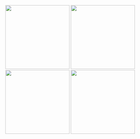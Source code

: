 

<p>

  <img src="https://github.com/MeetDhokariya/TptPracticalExam/assets/113959592/3f5f97d8-cb90-424e-8ea4-0816d1a2b92e" height="200" width="200"/>
  <img src="https://github.com/MeetDhokariya/TptPracticalExam/assets/113959592/3f5f97d8-cb90-424e-8ea4-0816d1a2b92e" height="200" width="200"/>
  <img src="https://github.com/MeetDhokariya/TptPracticalExam/assets/113959592/3f5f97d8-cb90-424e-8ea4-0816d1a2b92e" height="200" width="200"/>
  <img src="https://github.com/MeetDhokariya/TptPracticalExam/assets/113959592/3f5f97d8-cb90-424e-8ea4-0816d1a2b92e" height="200" width="200"/>
  
</p>
